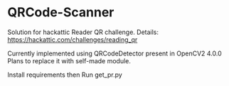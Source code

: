# QRCode-Scanner
Solution for hackattic Reader QR challenge.
Details: https://hackattic.com/challenges/reading_qr

Currently implemented using QRCodeDetector present in OpenCV2 4.0.0
Plans to replace it with self-made module.

Install requirements then Run get_pr.py
